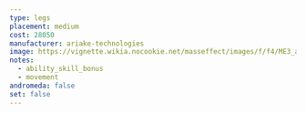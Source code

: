 ```yaml
---
type: legs
placement: medium
cost: 28050
manufacturer: ariake-technologies
image: https://vignette.wikia.nocookie.net/masseffect/images/f/f4/ME3_ariake_technologies_legs.png/revision/latest/scale-to-width-down/100?cb=20120314171912
notes:
  - ability_skill_bonus
  - movement
andromeda: false
set: false
---
```

